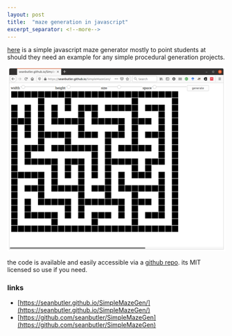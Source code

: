 ```yaml
---
layout: post
title:  "maze generation in javascript"
excerpt_separator: <!--more-->
---
```


[here](https://seanbutler.github.io/SimpleMazeGen/) is a simple javascript maze generator mostly to point students at should they need an example for any simple procedural generation projects.

<!--more-->

![](https://raw.githubusercontent.com/seanbutler/SimpleMazeGen/master/screenshot.png)

the code is available and easily accessible via a [github repo](https://github.com/seanbutler/SimpleMazeGen). its MIT licensed so use if you need. 

###  links

- [https://seanbutler.github.io/SimpleMazeGen/](https://seanbutler.github.io/SimpleMazeGen/)
- [https://github.com/seanbutler/SimpleMazeGen](https://github.com/seanbutler/SimpleMazeGen)
